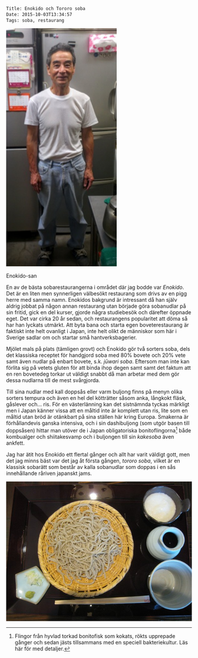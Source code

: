     Title: Enokido och Tororo soba
    Date: 2015-10-03T13:34:57
    Tags: soba, restaurang

<div class="figure pull-right">
	<img src="/img/Enokido/Enokido-san.jpg" alt="Enokido-san" width='300px'>
	<p class="caption">Enokido-san</p>
</div>

En av de bästa sobarestaurangerna i området där jag bodde var *Enokido*. Det är en liten men synnerligen välbesökt restaurang som drivs av en pigg herre med samma namn. Enokidos bakgrund är intressant då han själv aldrig jobbat på någon annan restaurang utan började göra sobanudlar på sin fritid, gick en del kurser, gjorde några studiebesök och därefter öppnade eget. Det var cirka 20 år sedan, och restaurangens popularitet att döma så har han lyckats utmärkt. Att byta bana och starta egen boveterestaurang är faktiskt inte helt ovanligt i Japan, inte helt olikt de människor som här i Sverige sadlar om och startar små hantverksbagerier.

Mjölet mals på plats (tämligen grovt) och Enokido gör två sorters soba, dels det klassiska receptet för handgjord soba med 80% bovete och 20% vete samt även nudlar på enbart bovete, s.k. *jūwari soba*. Eftersom man inte kan förlita sig på vetets gluten för att binda ihop degen samt samt det faktum att en ren bovetedeg torkar ut väldigt snabbt då man arbetar med dem gör dessa nudlarna till de mest svårgjorda.

Till sina nudlar med kall doppsås eller varm buljong finns på menyn olika sorters tempura och även en hel del kötträtter såsom anka, långkokt fläsk, gåslever och... ris. För en västerlänning kan det sistnämnda tyckas märkligt men i Japan känner vissa att en måltid inte är komplett utan ris, lite som en måltid utan bröd är otänkbart på sina ställen här kring Europa. Smakerna är förhållandevis ganska intensiva, och i sin dashibuljong (som utgör basen till doppsåsen) hittar man utöver de i Japan obligatoriska bonitoflingorna[^bonito] både kombualger och shiitakesvamp och i buljongen till sin *kakesoba* även ankfett.

Jag har ätit hos Enokido ett flertal gånger och allt har varit väldigt gott, men det jag minns bäst var det jag åt första gången, *tororo soba*, vilket är en klassisk sobarätt som består av kalla sobanudlar som doppas i en sås innehållande råriven japanskt jams.

![](/img/Enokido/Juwari-tororo.jpg)


[^bonito]: Flingor från hyvlad torkad bonitofisk som kokats, rökts upprepade gånger och sedan jästs tillsammans med en speciell bakteriekultur. Läs här för med detaljer.
